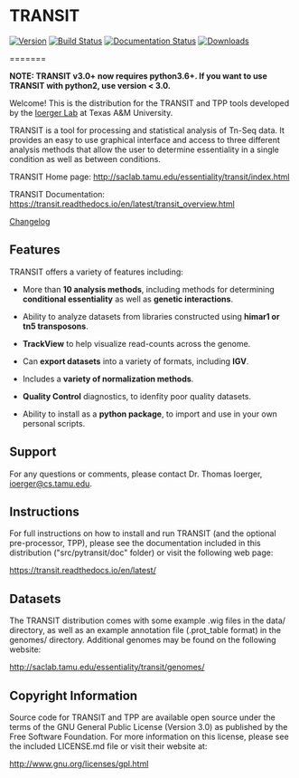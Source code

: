 # TRANSIT

[![Version](https://img.shields.io/github/tag/mad-lab/transit.svg)](https://github.com/mad-lab/transit)   [![Build Status](https://travis-ci.org/mad-lab/transit.svg?branch=master)](https://travis-ci.org/mad-lab/transit)   [![Documentation Status](https://readthedocs.org/projects/transit/badge/?version=latest)](http://transit.readthedocs.io/en/latest/?badge=latest)   [![Downloads](https://pepy.tech/badge/tnseq-transit)](https://pepy.tech/project/tnseq-transit)

=======

**NOTE: TRANSIT v3.0+ now requires python3.6+. If you want to use TRANSIT with python2, use version < 3.0.**

Welcome! This is the distribution for the TRANSIT and TPP tools developed by the [Ioerger Lab](http://orca2.tamu.edu/tom/iLab.html) at Texas A&M University.

TRANSIT is a tool for processing and statistical analysis of Tn-Seq data.
It provides an easy to use graphical interface and access to three different analysis methods that allow the user to determine essentiality in a single condition as well as between conditions.

TRANSIT Home page: http://saclab.tamu.edu/essentiality/transit/index.html

TRANSIT Documentation: https://transit.readthedocs.io/en/latest/transit_overview.html

[Changelog](https://github.com/mad-lab/transit/blob/master/CHANGELOG.md)


## Features
TRANSIT offers a variety of features including:

-   More than **10 analysis methods**, including methods for determining **conditional essentiality** as well as **genetic interactions**.

-   Ability to analyze datasets from libraries constructed using  **himar1 or tn5 transposons**.

-   **TrackView** to help visualize read-counts across the genome.

-   Can **export datasets** into a variety of formats, including **IGV**.

-   Includes a **variety of normalization methods**.

-   **Quality Control** diagnostics, to idenfity poor quality datasets.

-   Ability to install as a **python package**, to import and use in your own personal scripts.



## Support

For any questions or comments, please contact Dr. Thomas Ioerger, ioerger@cs.tamu.edu.




## Instructions

For full instructions on how to install and run TRANSIT (and the optional pre-processor, TPP), please see the documentation included in this distribution ("src/pytransit/doc" folder) or visit the following web page:


https://transit.readthedocs.io/en/latest/


## Datasets

The TRANSIT distribution comes with some example .wig files in the data/ directory, as well as an example annotation file (.prot\_table format) in the genomes/ directory. Additional genomes may be found on the following website:

http://saclab.tamu.edu/essentiality/transit/genomes/


## Copyright Information

Source code for TRANSIT and TPP are available open source under the terms of the GNU General Public License (Version 3.0) as published by the Free Software Foundation. For more information on this license, please see the included LICENSE.md file or visit their website at:

http://www.gnu.org/licenses/gpl.html
